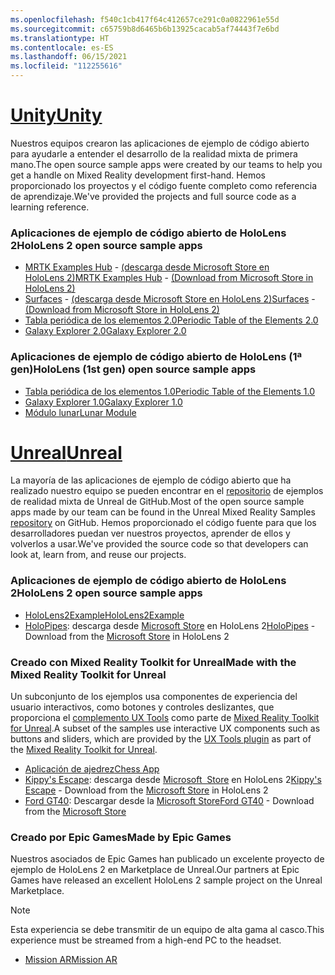 ```yaml
---
ms.openlocfilehash: f540c1cb417f64c412657ce291c0a0822961e55d
ms.sourcegitcommit: c65759b8d6465b6b13925cacab5af74443f7e6bd
ms.translationtype: HT
ms.contentlocale: es-ES
ms.lasthandoff: 06/15/2021
ms.locfileid: "112255616"
---
```

# <a name="unity"></a>[<span data-ttu-id="f59fb-101">Unity</span><span class="sxs-lookup"><span data-stu-id="f59fb-101">Unity</span></span>](#tab/unity)

<span data-ttu-id="f59fb-102">Nuestros equipos crearon las aplicaciones de ejemplo de código abierto para ayudarle a entender el desarrollo de la realidad mixta de primera mano.</span><span class="sxs-lookup"><span data-stu-id="f59fb-102">The open source sample apps were created by our teams to help you get a handle on Mixed Reality development first-hand.</span></span> <span data-ttu-id="f59fb-103">Hemos proporcionado los proyectos y el código fuente completo como referencia de aprendizaje.</span><span class="sxs-lookup"><span data-stu-id="f59fb-103">We've provided the projects and full source code as a learning reference.</span></span>

### <a name="hololens-2-open-source-sample-apps"></a><span data-ttu-id="f59fb-104">Aplicaciones de ejemplo de código abierto de HoloLens 2</span><span class="sxs-lookup"><span data-stu-id="f59fb-104">HoloLens 2 open source sample apps</span></span>

* <span data-ttu-id="f59fb-105">[MRTK Examples Hub](/windows/mixed-reality/mrtk-unity/features/example-scenes/example-hub) - [(descarga desde Microsoft Store en HoloLens 2)](https://www.microsoft.com/p/mrtk-examples-hub/9mv8c39l2sj4)</span><span class="sxs-lookup"><span data-stu-id="f59fb-105">[MRTK Examples Hub](/windows/mixed-reality/mrtk-unity/features/example-scenes/example-hub) - [(Download from Microsoft Store in HoloLens 2)](https://www.microsoft.com/p/mrtk-examples-hub/9mv8c39l2sj4)</span></span>
* <span data-ttu-id="f59fb-106">[Surfaces](../unity/sampleapp-surfaces.md) - [(descarga desde Microsoft Store en HoloLens 2)](https://www.microsoft.com/p/surfaces/9nvkpv3sk3x0)</span><span class="sxs-lookup"><span data-stu-id="f59fb-106">[Surfaces](../unity/sampleapp-surfaces.md) - [(Download from Microsoft Store in HoloLens 2)](https://www.microsoft.com/p/surfaces/9nvkpv3sk3x0)</span></span>
* [<span data-ttu-id="f59fb-107">Tabla periódica de los elementos 2.0</span><span class="sxs-lookup"><span data-stu-id="f59fb-107">Periodic Table of the Elements 2.0</span></span>](https://medium.com/@dongyoonpark/bringing-the-periodic-table-of-the-elements-app-to-hololens-2-with-mrtk-v2-a6e3d8362158)
* [<span data-ttu-id="f59fb-108">Galaxy Explorer 2.0</span><span class="sxs-lookup"><span data-stu-id="f59fb-108">Galaxy Explorer 2.0</span></span>](../unity/galaxy-explorer-update.md)

### <a name="hololens-1st-gen-open-source-sample-apps"></a><span data-ttu-id="f59fb-109">Aplicaciones de ejemplo de código abierto de HoloLens (1ª gen)</span><span class="sxs-lookup"><span data-stu-id="f59fb-109">HoloLens (1st gen) open source sample apps</span></span>

* [<span data-ttu-id="f59fb-110">Tabla periódica de los elementos 1.0</span><span class="sxs-lookup"><span data-stu-id="f59fb-110">Periodic Table of the Elements 1.0</span></span>](../unity/periodic-table-of-the-elements.md)
* [<span data-ttu-id="f59fb-111">Galaxy Explorer 1.0</span><span class="sxs-lookup"><span data-stu-id="f59fb-111">Galaxy Explorer 1.0</span></span>](../unity/galaxy-explorer.md)
* [<span data-ttu-id="f59fb-112">Módulo lunar</span><span class="sxs-lookup"><span data-stu-id="f59fb-112">Lunar Module</span></span>](../unity/lunar-module.md)

# <a name="unreal"></a>[<span data-ttu-id="f59fb-113">Unreal</span><span class="sxs-lookup"><span data-stu-id="f59fb-113">Unreal</span></span>](#tab/unreal)

<span data-ttu-id="f59fb-114">La mayoría de las aplicaciones de ejemplo de código abierto que ha realizado nuestro equipo se pueden encontrar en el [repositorio](https://github.com/microsoft/MixedReality-Unreal-Samples) de ejemplos de realidad mixta de Unreal de GitHub.</span><span class="sxs-lookup"><span data-stu-id="f59fb-114">Most of the open source sample apps made by our team can be found in the Unreal Mixed Reality Samples [repository](https://github.com/microsoft/MixedReality-Unreal-Samples) on GitHub.</span></span> <span data-ttu-id="f59fb-115">Hemos proporcionado el código fuente para que los desarrolladores puedan ver nuestros proyectos, aprender de ellos y volverlos a usar.</span><span class="sxs-lookup"><span data-stu-id="f59fb-115">We've provided the source code so that developers can look at, learn from, and reuse our projects.</span></span>

### <a name="hololens-2-open-source-sample-apps"></a><span data-ttu-id="f59fb-116">Aplicaciones de ejemplo de código abierto de HoloLens 2</span><span class="sxs-lookup"><span data-stu-id="f59fb-116">HoloLens 2 open source sample apps</span></span>

* [<span data-ttu-id="f59fb-117">HoloLens2Example</span><span class="sxs-lookup"><span data-stu-id="f59fb-117">HoloLens2Example</span></span>](https://github.com/microsoft/MixedReality-Unreal-Samples/tree/master/HoloLens2Example)
* <span data-ttu-id="f59fb-118">[HoloPipes](https://github.com/microsoft/MixedReality-Unreal-HoloPipes): descarga desde [Microsoft Store](https://www.microsoft.com/p/holopipes/9mszb3nnrxn9) en HoloLens 2</span><span class="sxs-lookup"><span data-stu-id="f59fb-118">[HoloPipes](https://github.com/microsoft/MixedReality-Unreal-HoloPipes) - Download from the [Microsoft Store](https://www.microsoft.com/p/holopipes/9mszb3nnrxn9) in HoloLens 2</span></span>

### <a name="made-with-the-mixed-reality-toolkit-for-unreal"></a><span data-ttu-id="f59fb-119">Creado con Mixed Reality Toolkit for Unreal</span><span class="sxs-lookup"><span data-stu-id="f59fb-119">Made with the Mixed Reality Toolkit for Unreal</span></span>

<span data-ttu-id="f59fb-120">Un subconjunto de los ejemplos usa componentes de experiencia del usuario interactivos, como botones y controles deslizantes, que proporciona el [complemento UX Tools](https://aka.ms/uxt-unreal) como parte de [Mixed Reality Toolkit for Unreal](https://aka.ms/mrtk-unreal).</span><span class="sxs-lookup"><span data-stu-id="f59fb-120">A subset of the samples use interactive UX components such as buttons and sliders, which are provided by the [UX Tools plugin](https://aka.ms/uxt-unreal) as part of the [Mixed Reality Toolkit for Unreal](https://aka.ms/mrtk-unreal).</span></span>

* [<span data-ttu-id="f59fb-121">Aplicación de ajedrez</span><span class="sxs-lookup"><span data-stu-id="f59fb-121">Chess App</span></span>](https://github.com/microsoft/MixedReality-Unreal-Samples/tree/master/ChessApp)
* <span data-ttu-id="f59fb-122">[Kippy's Escape](../unreal/unreal-kippys-escape.md): descarga desde [Microsoft  Store](https://www.microsoft.com/p/kippys-escape/9nbd7gl86vkd) en HoloLens 2</span><span class="sxs-lookup"><span data-stu-id="f59fb-122">[Kippy's Escape](../unreal/unreal-kippys-escape.md) - Download from the [Microsoft Store](https://www.microsoft.com/p/kippys-escape/9nbd7gl86vkd) in HoloLens 2</span></span>
* <span data-ttu-id="f59fb-123">[Ford GT40](../unreal/unreal-ford-gt40.md): Descargar desde la [Microsoft Store](https://www.microsoft.com/p/ford-gt40/9p4vllktfvfp)</span><span class="sxs-lookup"><span data-stu-id="f59fb-123">[Ford GT40](../unreal/unreal-ford-gt40.md) - Download from the [Microsoft Store](https://www.microsoft.com/p/ford-gt40/9p4vllktfvfp)</span></span>

### <a name="made-by-epic-games"></a><span data-ttu-id="f59fb-124">Creado por Epic Games</span><span class="sxs-lookup"><span data-stu-id="f59fb-124">Made by Epic Games</span></span>

<span data-ttu-id="f59fb-125">Nuestros asociados de Epic Games han publicado un excelente proyecto de ejemplo de HoloLens 2 en Marketplace de Unreal.</span><span class="sxs-lookup"><span data-stu-id="f59fb-125">Our partners at Epic Games have released an excellent HoloLens 2 sample project on the Unreal Marketplace.</span></span>

> [!NOTE]
> <span data-ttu-id="f59fb-126">Esta experiencia se debe transmitir de un equipo de alta gama al casco.</span><span class="sxs-lookup"><span data-stu-id="f59fb-126">This experience must be streamed from a high-end PC to the headset.</span></span>

* [<span data-ttu-id="f59fb-127">Mission AR</span><span class="sxs-lookup"><span data-stu-id="f59fb-127">Mission AR</span></span>](https://docs.unrealengine.com/Resources/Showcases/MissionAR/index.html)
